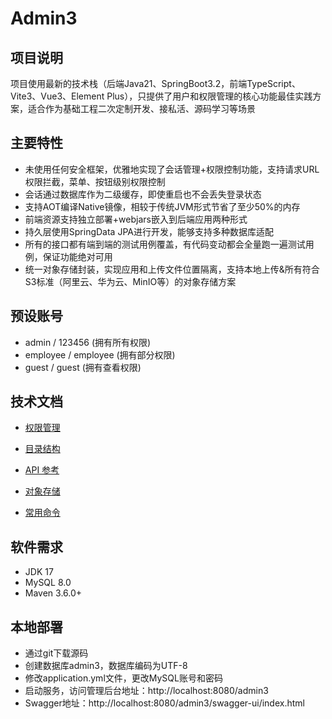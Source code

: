 # Admin3

## 项目说明

项目使用最新的技术栈（后端Java21、SpringBoot3.2，前端TypeScript、Vite3、Vue3、Element Plus），只提供了用户和权限管理的核心功能最佳实践方案，适合作为基础工程二次定制开发、接私活、源码学习等场景

## 主要特性

* 未使用任何安全框架，优雅地实现了会话管理+权限控制功能，支持请求URL权限拦截，菜单、按钮级别权限控制
* 会话通过数据库作为二级缓存，即使重启也不会丢失登录状态
* 支持AOT编译Native镜像，相较于传统JVM形式节省了至少50%的内存
* 前端资源支持独立部署+webjars嵌入到后端应用两种形式
* 持久层使用SpringData JPA进行开发，能够支持多种数据库适配
* 所有的接口都有端到端的测试用例覆盖，有代码变动都会全量跑一遍测试用例，保证功能绝对可用
* 统一对象存储封装，实现应用和上传文件位置隔离，支持本地上传&所有符合S3标准（阿里云、华为云、MinIO等）的对象存储方案

## 预设账号

- admin / 123456 (拥有所有权限)
- employee / employee (拥有部分权限)
- guest / guest (拥有查看权限)

## 技术文档

- [权限管理](docs/authority-management.md)

- [目录结构](docs/struct.md)

- [API 参考](docs/api-reference.md)

- [对象存储](docs/storage.md)

- [常用命令](docs/command.md)

## 软件需求

- JDK 17
- MySQL 8.0
- Maven 3.6.0+

## 本地部署

- 通过git下载源码
- 创建数据库admin3，数据库编码为UTF-8
- 修改application.yml文件，更改MySQL账号和密码
- 启动服务，访问管理后台地址：http://localhost:8080/admin3
- Swagger地址：http://localhost:8080/admin3/swagger-ui/index.html
